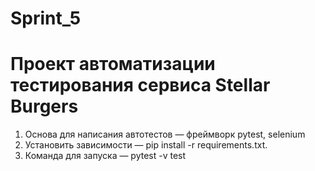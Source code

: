 # Sprint_5

# Проект автоматизации тестирования сервиса Stellar Burgers
1. Основа для написания автотестов — фреймворк pytest, selenium
2. Установить зависимости — pip install -r requirements.txt.
3. Команда для запуска — pytest -v test